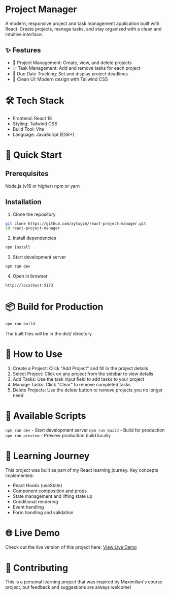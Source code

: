 # Project Manager
A modern, responsive project and task management application built with React. Create projects, manage tasks, and stay organized with a clean and intuitive interface.
## ✨ Features

- 📝 Project Management: Create, view, and delete projects
- ✅ Task Management: Add and remove tasks for each project
- 📅 Due Date Tracking: Set and display project deadlines
- 🎨 Clean UI: Modern design with Tailwind CSS

# 🛠️ Tech Stack

- Frontend: React 18
- Styling: Tailwind CSS
- Build Tool: Vite
- Language: JavaScript (ES6+)

# 🚀 Quick Start
## Prerequisites

Node.js (v16 or higher)
npm or yarn

## Installation

1. Clone the repository
```bash
git clone https://github.com/aytugzn/react-project-manager.git
cd react-project-manager
```

2. Install dependencies
```bash
npm install
```

3. Start development server
```bash
npm run dev
```

4. Open in browser
```bash
http://localhost:5173
```

# 📦 Build for Production
```bash
npm run build
```

The built files will be in the dist/ directory.

# 🎯 How to Use

1. Create a Project: Click "Add Project" and fill in the project details
2. Select Project: Click on any project from the sidebar to view details
3. Add Tasks: Use the task input field to add tasks to your project
4. Manage Tasks: Click "Clear" to remove completed tasks
5. Delete Projects: Use the delete button to remove projects you no longer need

# 🔧 Available Scripts

`npm run dev` - Start development server
`npm run build` - Build for production
`npm run preview` - Preview production build locally

# 📝 Learning Journey
This project was built as part of my React learning journey. Key concepts implemented:

- React Hooks (useState)
- Component composition and props
- State management and lifting state up
- Conditional rendering
- Event handling
- Form handling and validation

# 🌐 Live Demo
Check out the live version of this project here: [View Live Demo]([https://react-project-manager-kljpicjhn-aytugzns-projects.vercel.app/])


# 🤝 Contributing
This is a personal learning project that was inspired by Maximilian's course project, but feedback and suggestions are always welcome!
